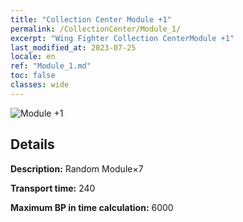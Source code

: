 ```yaml
---
title: "Collection Center Module +1"
permalink: /CollectionCenter/Module_1/
excerpt: "Wing Fighter Collection CenterModule +1"
last_modified_at: 2023-07-25
locale: en
ref: "Module_1.md"
toc: false
classes: wide
---
```



![Module +1](/images/cc/CC_Module_1.png)

## Details

  **Description:** Random Module×7

  **Transport time:** 240

  **Maximum BP in time calculation:** 6000

